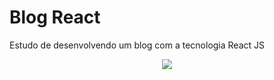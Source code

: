 # Blog React
 Estudo de desenvolvendo um blog com a tecnologia React JS

<p align="center">
 <img src= "https://i.ibb.co/6tv6rwq/preview.png">
</p>
